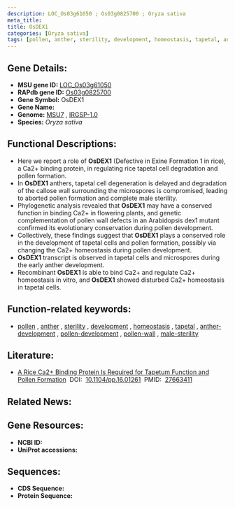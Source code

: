 ```yaml
---
description: LOC_Os03g61050 ; Os03g0825700 ; Oryza sativa
meta_title:
title: OsDEX1
categories: [Oryza sativa]
tags: [pollen, anther, sterility, development, homeostasis, tapetal, anther development, pollen development, pollen wall, male sterility]
---
```


## Gene Details:
- **MSU gene ID:** [LOC_Os03g61050](http://rice.uga.edu/cgi-bin/ORF_infopage.cgi?orf=LOC_Os03g61050)  
- **RAPdb gene ID:** [Os03g0825700](https://rapdb.dna.affrc.go.jp/locus/?name=Os03g0825700)  
- **Gene Symbol:** OsDEX1
- **Gene Name:**
- **Genome:**  [MSU7](http://rice.uga.edu/)&nbsp;,&nbsp;[IRGSP-1.0](https://rapdb.dna.affrc.go.jp/download/irgsp1.html)
- **Species:** *Oryza sativa*

## Functional Descriptions:
   - Here we report a role of **OsDEX1** (Defective in Exine Formation 1 in rice), a Ca2+ binding protein, in regulating rice tapetal cell degradation and pollen formation.
   - In **OsDEX1** anthers, tapetal cell degeneration is delayed and degradation of the callose wall surrounding the microspores is compromised, leading to aborted pollen formation and complete male sterility.
   - Phylogenetic analysis revealed that **OsDEX1** may have a conserved function in binding Ca2+ in flowering plants, and genetic complementation of pollen wall defects in an Arabidopsis dex1 mutant confirmed its evolutionary conservation during pollen development.
   - Collectively, these findings suggest that **OsDEX1** plays a conserved role in the development of tapetal cells and pollen formation, possibly via changing the Ca2+ homeostasis during pollen development.
   - **OsDEX1** transcript is observed in tapetal cells and microspores during the early anther development.
   - Recombinant **OsDEX1** is able to bind Ca2+ and regulate Ca2+ homeostasis in vitro, and **OsDEX1** showed disturbed Ca2+ homeostasis in tapetal cells.

## Function-related keywords:
   - [pollen](/tags/pollen/)&nbsp;,&nbsp;[anther](/tags/anther/)&nbsp;,&nbsp;[sterility](/tags/sterility/)&nbsp;,&nbsp;[development](/tags/development/)&nbsp;,&nbsp;[homeostasis](/tags/homeostasis/)&nbsp;,&nbsp;[tapetal](/tags/tapetal/)&nbsp;,&nbsp;[anther-development](/tags/anther-development/)&nbsp;,&nbsp;[pollen-development](/tags/pollen-development/)&nbsp;,&nbsp;[pollen-wall](/tags/pollen-wall/)&nbsp;,&nbsp;[male-sterility](/tags/male-sterility/)

## Literature:
   - [A Rice Ca2+ Binding Protein Is Required for Tapetum Function and Pollen Formation](https://www.doi.org/10.1104/pp.16.01261)&nbsp;&nbsp;DOI:&nbsp;&nbsp;[10.1104/pp.16.01261](https://www.doi.org/10.1104/pp.16.01261)&nbsp;&nbsp;PMID:&nbsp;&nbsp;[27663411](https://pubmed.ncbi.nlm.nih.gov/27663411/)

## Related News:

## Gene Resources:
- **NCBI ID:**  []()
- **UniProt accessions:** [](https://www.uniprot.org/uniprotkb//entry)

## Sequences:
- **CDS Sequence:**
- **Protein Sequence:**
